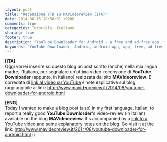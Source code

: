 ```yaml
---
layout: post
title: "Recensione YTD su MAVideoreview (ITA)"
date: 2014-08-15 18:50:01 +0200
comments: true
categories: Tutorials, Italiano
sharing: true
footer: true
description: "YouTube Downloader for Android - a free and ad-free app - usage tutorial - review - Italian"
keywords: "YouTube Downloader, Android, android app, app, free, ad-free, no ads, dentex, video, YouTube, downloader, tutorials, review, how-to"
---
```

**[ITA]**    
Oggi vorrei inserire su questo blog un post scritto (anche) nella mia lingua madre, l'Italiano, per segnalare un'ottima video-recensione di **YouTube Downloader** (appunto, in Italiano) realizzata dal sito **MAVideoreview**. E' corredata di [link al video su YouTube](https://www.youtube.com/watch?v=W2nhZF6fROI) e note esplicative sul blog, raggiungibile al link: http://www.mavideoreview.it/2014/08/youtube-downloader-for-android.html

**[ENG]**    
Today I wanted to make a blog post (also) in my first language, Italian, to report a really good **YouTube Downloader**'s video-review (in Italian) available on the blog **MAVideoreview**. It's accompanied by a [link to a YouTube video](https://www.youtube.com/watch?v=W2nhZF6fROI) and some explanatory notes on the blog. Go visit it at the link: http://www.mavideoreview.it/2014/08/youtube-downloader-for-android.html  :)

